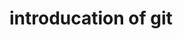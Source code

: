 <!DOCTYPE html>
<html>
<head>
	<meta charset="utf-8">
	<meta name="viewport" content="width=device-width, initial-scale=1">
	<title>
	</title>
	</head>
<body>
	<h1> introducation of git</h1>
</body>
</html>
